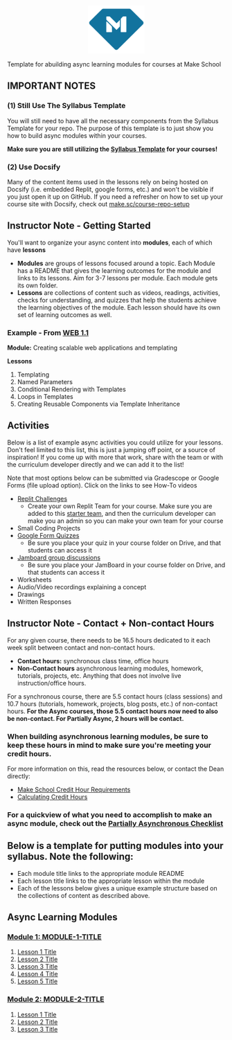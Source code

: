 <p align="center">
  <a href="https://www.makeschool.com">
      <img alt="Make School Logo" src="./Web/logo-icononly.svg" height="110">
  </a>
</p>

Template for abuilding async learning modules for courses at Make School

## IMPORTANT NOTES


### (1) Still Use The Syllabus Template

You will still need to have all the necessary components from the Syllabus Template for your repo. The purpose of this template is to just show you how to build async modules within your courses.

**Make sure you are still utilizing the [Syllabus Template](make.sc/syllabus-template) for your courses!**

### (2) Use Docsify

Many of the content items used in the lessons rely on being hosted on Docsify (i.e. embedded Replit, google forms, etc.) and won't be visible if you just open it up on GitHub. If you need a refresher on how to set up your course site with Docsify, check out [make.sc/course-repo-setup](make.sc/course-repo-setup)

## Instructor Note - Getting Started

You'll want to organize your async content into **modules**, each of which have **lessons**

- **Modules** are groups of lessons focused around a topic. Each Module has a README that gives the learning outcomes for the module and links to its lessons. Aim for 3-7 lessons per module. Each module gets its own folder.
- **Lessons** are collections of content such as videos, readings, activities, checks for understanding, and quizzes that help the students achieve the learning objectives of the module. Each lesson should have its own set of learning outcomes as well.

### Example - From [WEB 1.1](make.sc/web1.1)

**Module:** Creating scalable web applications and templating

**Lessons**

1. Templating
1. Named Parameters
1. Conditional Rendering with Templates
1. Loops in Templates
1. Creating Reusable Components via Template Inheritance

## Activities

Below is a list of example async activities you could utilize for your lessons. Don't feel limited to this list, this is just a jumping off point, or a source of inspiration! If you come up with more that work, share with the team or with the curriculum developer directly and we can add it to the list!

Note that most options below can be submitted via Gradescope or Google Forms (file upload option). Click on the links to see How-To videos

- [Replit Challenges](https://youtu.be/iovYihXWbhI)
    - Create your own Replit Team for your course. Make sure you are added to this [starter team](https://replit.com/team/makeschool1), and then the curriculum developer can make you an admin so you can make your own team for your course
- Small Coding Projects
- [Google Form Quizzes](https://youtu.be/qJitdOX-0Rs)
    - Be sure you place your quiz in your course folder on Drive, and that students can access it
- [Jamboard group discussions](https://youtu.be/EJSNEr11T1Q)
    - Be sure you place your JamBoard in your course folder on Drive, and that students can access it 
- Worksheets
- Audio/Video recordings explaining a concept
- Drawings
- Written Responses

## Instructor Note - Contact + Non-contact Hours

For any given course, there needs to be 16.5 hours dedicated to it each week split between contact and non-contact hours.

- **Contact hours:** synchronous class time, office hours
- **Non-Contact hours** asynchronous learning modules, homework, tutorials, projects, etc. Anything that does not involve live instruction/office hours.

For a synchronous course, there are 5.5 contact hours (class sessions) and 10.7 hours (tutorials, homework, projects, blog posts, etc.) of non-contact hours. **For the Async courses, those 5.5 contact hours now need to also be non-contact. For Partially  Async, 2 hours will be contact.**

### When building asynchronous learning modules, be sure to keep these hours in mind to make sure you're meeting your credit hours.

For more information on this, read the resources below, or contact the Dean directly:

- [Make School Credit Hour Requirements](https://docs.google.com/document/d/1cP3HyewqxDk3RglFfZA8ju7wSDhBHWpeJi5vWlXK9l8/edit#heading=h.piu5axwv6vej)
- [Calculating Credit Hours](https://annenberg.usc.edu/faculty-and-staff-resources/calculating-contact-hours-online-and-hybrid-classes)

### For a quickview of what you need to accomplish to make an async module, check out the [Partially Asynchronous Checklist](https://docs.google.com/document/d/1rqYg3g-4I7gxfXexRwnMNX7pFv8p6dahydVB1yPi-P4/edit)

## Below is a template for putting modules into your syllabus. Note the following:

- Each module title links to the appropriate module README
- Each lesson title links to the appropriate lesson within the module
- Each of the lessons below gives a unique example structure based on the collections of content as described above.

## Async Learning Modules

### [Module 1: MODULE-1-TITLE](Module-01/README.md)

1. [Lesson 1 Title](Module-01/Lesson-01.md)
1. [Lesson 2 Title](Module-01/Lesson-02.md)
1. [Lesson 3 Title](Module-01/Lesson-03.md)
1. [Lesson 4 Title](Module-01/Lesson-04.md)
1. [Lesson 5 Title](Module-01/Lesson-05.md)

### [Module 2: MODULE-2-TITLE](Module-02/README.md)

1. [Lesson 1 Title](Module-02/Lesson-01.md)
1. [Lesson 2 Title](Module-02/Lesson-02.md)
1. [Lesson 3 Title](Module-02/Lesson-03.md)
